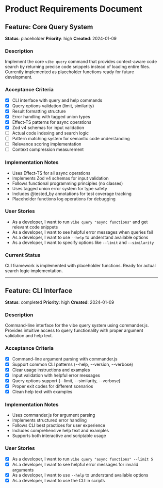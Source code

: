 # Product Requirements Document

## Feature: Core Query System
**Status**: placeholder
**Priority**: high
**Created**: 2024-01-09

### Description
Implement the core `vibe query` command that provides context-aware code search by returning precise code snippets instead of loading entire files. Currently implemented as placeholder functions ready for future development.

### Acceptance Criteria
- [x] CLI interface with query and help commands
- [x] Query options validation (limit, similarity)
- [x] Result formatting structure
- [x] Error handling with tagged union types
- [x] Effect-TS patterns for async operations
- [x] Zod v4 schemas for input validation
- [ ] Actual code indexing and search logic
- [ ] Pattern matching system for semantic code understanding
- [ ] Relevance scoring implementation
- [ ] Context compression measurement

### Implementation Notes
- Uses Effect-TS for all async operations
- Implements Zod v4 schemas for input validation
- Follows functional programming principles (no classes)
- Uses tagged union error system for type safety
- Includes @tested_by annotations for test coverage tracking
- Placeholder functions log operations for debugging

### User Stories
- As a developer, I want to run `vibe query "async functions"` and get relevant code snippets
- As a developer, I want to see helpful error messages when queries fail
- As a developer, I want to use `--help` to understand available options
- As a developer, I want to specify options like `--limit` and `--similarity`

### Current Status
CLI framework is implemented with placeholder functions. Ready for actual search logic implementation.

---

## Feature: CLI Interface
**Status**: completed
**Priority**: high
**Created**: 2024-01-09

### Description
Command-line interface for the vibe query system using commander.js. Provides intuitive access to query functionality with proper argument validation and help text.

### Acceptance Criteria
- [x] Command-line argument parsing with commander.js
- [x] Support common CLI patterns (--help, --version, --verbose)
- [x] Clear usage instructions and examples
- [x] Input validation with helpful error messages
- [x] Query options support (--limit, --similarity, --verbose)
- [x] Proper exit codes for different scenarios
- [x] Clean help text with examples

### Implementation Notes
- Uses commander.js for argument parsing
- Implements structured error handling
- Follows CLI best practices for user experience
- Includes comprehensive help text and examples
- Supports both interactive and scriptable usage

### User Stories
- [x] As a developer, I want to run `vibe query "async functions" --limit 5` 
- [x] As a developer, I want to see helpful error messages for invalid arguments
- [x] As a developer, I want to use `--help` to understand available options
- [x] As a developer, I want to use the CLI in scripts
